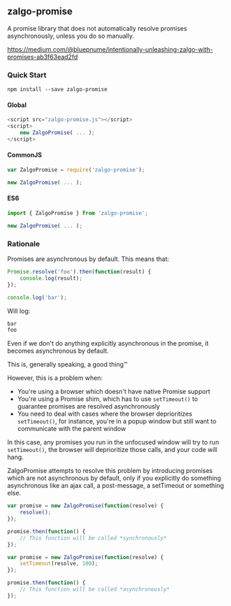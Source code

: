 zalgo-promise
-------------

A promise library that does not automatically resolve promises asynchronously, unless you do so manually.

https://medium.com/@bluepnume/intentionally-unleashing-zalgo-with-promises-ab3f63ead2fd

### Quick Start

`npm install --save zalgo-promise`

#### Global

```javascript
<script src="zalgo-promise.js"></script>
<script>
    new ZalgoPromise( ... );
</script>
```

#### CommonJS

```javascript
var ZalgoPromise = require('zalgo-promise');

new ZalgoPromise( ... );
```

#### ES6

```javascript
import { ZalgoPromise } from 'zalgo-promise';

new ZalgoPromise( ... );
```

### Rationale

Promises are asynchronous by default. This means that:

```javascript
Promise.resolve('foo').then(function(result) {
    console.log(result);
});

console.log('bar');
```

Will log:

```javascript
bar
foo
```

Even if we don't do anything explicitly asynchronous in the promise, it becomes asynchronous by default.

This is, generally speaking, a good thing™

However, this is a problem when:

- You're using a browser which doesn't have native Promise support
- You're using a Promise shim, which has to use `setTimeout()` to guarantee promises are resolved asynchronously
- You need to deal with cases where the browser deprioritizes `setTimeout()`, for instance, you're in a popup window but still want to communicate with the parent window

In this case, any promises you run in the unfocused window will try to run `setTimeout()`, the browser will deprioritize those calls, and your code will hang.

ZalgoPromise attempts to resolve this problem by introducing promises which are not asynchronous by default, only if you explicitly do something asynchronous like an ajax call, a post-message, a setTimeout or something else.

```javascript
var promise = new ZalgoPromise(function(resolve) {
    resolve();
});

promise.then(function() {
    // This function will be called *synchronously*
});
```

```javascript
var promise = new ZalgoPromise(function(resolve) {
    setTimeout(resolve, 100);
});

promise.then(function() {
    // This function will be called *asynchronously*
});
```
